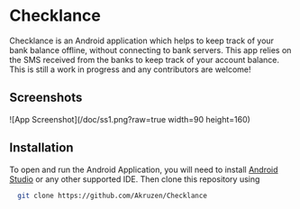 
# Checklance

Checklance is an Android application which helps to keep track of your bank balance offline, without connecting to bank servers. This app relies on the SMS received from the banks to keep track of your account balance. This is still a work in progress and any contributors are welcome!


## Screenshots

![App Screenshot](/doc/ss1.png?raw=true width=90 height=160)


## Installation

To open and run the Android Application, you will need to install [Android Studio](<https://developer.android.com/studio>) or any other supported IDE.
Then clone this repository using

```bash
  git clone https://github.com/Akruzen/Checklance
```
